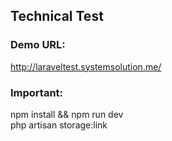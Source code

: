 ## Technical Test

### Demo URL:

http://laraveltest.systemsolution.me/

### Important:

npm install && npm run dev<br />
php artisan storage:link


